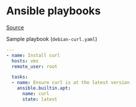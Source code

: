 # Ansible playbooks

[Source](https://docs.ansible.com/ansible/latest/user_guide/playbooks_intro.html)

Sample playbook (`debian-curl.yaml`)

```yaml
---
- name: Install curl
  hosts: vms
  remote_user: root

  tasks:
  - name: Ensure curl is at the latest version
    ansible.builtin.apt:
      name: curl
      state: latest
```